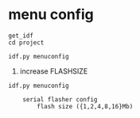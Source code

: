 # menu config


```
get_idf
cd project

idf.py menuconfig
```



1. increase FLASHSIZE

```
idf.py menuconfig

	serial flasher config
		flash size ({1,2,4,8,16}Mb)
```